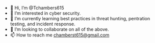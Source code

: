 - 👋 Hi, I’m @Tchambers615
- 👀 I’m interested in cyber security.
- 🌱 I’m currently learning best practices in threat hunting, pentration testing, and incident response.
- 💞️ I’m looking to collaborate on all of the above.
- 📫 How to reach me chamberst615@gmail.com

<!---
Tchambers615/Tchambers615 is a ✨ special ✨ repository because its `README.md` (this file) appears on your GitHub profile.
You can click the Preview link to take a look at your changes.
--->
